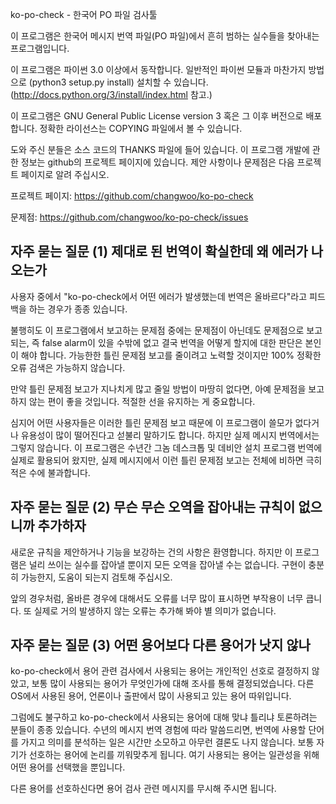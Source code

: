 ko-po-check - 한국어 PO 파일 검사툴

이 프로그램은 한국어 메시지 번역 파일(PO 파일)에서 흔히 범하는
실수들을 찾아내는 프로그램입니다.

이 프로그램은 파이썬 3.0 이상에서 동작합니다. 일반적인 파이썬 모듈과
마찬가지 방법으로 (python3 setup.py install) 설치할 수 있습니다.
(http://docs.python.org/3/install/index.html 참고.)

이 프로그램은 GNU General Public License version 3 혹은 그 이후
버전으로 배포합니다. 정확한 라이선스는 COPYING 파일에서 볼 수
있습니다.

도와 주신 분들은 소스 코드의 THANKS 파일에 들어 있습니다. 이 프로그램
개발에 관한 정보는 github의 프로젝트 페이지에 있습니다. 제안 사항이나
문제점은 다음 프로젝트 페이지로 알려 주십시오.

프로젝트 페이지: https://github.com/changwoo/ko-po-check

문제점: https://github.com/changwoo/ko-po-check/issues



자주 묻는 질문 (1) 제대로 된 번역이 확실한데 왜 에러가 나오는가
--------------------------------------------------------

사용자 중에서 "ko-po-check에서 어떤 에러가 발생했는데 번역은
올바르다"라고 피드백을 하는 경우가 종종 있습니다.

불행히도 이 프로그램에서 보고하는 문제점 중에는 문제점이 아닌데도
문제점으로 보고되는, 즉 false alarm이 있을 수밖에 없고 결국 번역을
어떻게 할지에 대한 판단은 본인이 해야 합니다. 가능한한 틀린 문제점
보고를 줄이려고 노력할 것이지만 100% 정확한 오류 검색은 가능하지
않습니다.

만약 틀린 문제점 보고가 지나치게 많고 줄일 방법이 마땅히 없다면, 아예
문제점을 보고하지 않는 편이 좋을 것입니다. 적절한 선을 유지하는 게
중요합니다.

심지어 어떤 사용자들은 이러한 틀린 문제점 보고 때문에 이 프로그램이
쓸모가 없다거나 유용성이 많이 떨어진다고 섣불리 말하기도 합니다. 하지만
실제 메시지 번역에서는 그렇지 않습니다. 이 프로그램은 수년간 그놈
데스크톱 및 데비안 설치 프로그램 번역에 실제로 활용되어 왔지만, 실제
메시지에서 이런 틀린 문제점 보고는 전체에 비하면 극히 적은 수에
불과합니다.


자주 묻는 질문 (2) 무슨 무슨 오역을 잡아내는 규칙이 없으니까 추가하자
------------------------------------------------------------

새로운 규칙을 제안하거나 기능을 보강하는 건의 사항은 환영합니다. 하지만
이 프로그램은 널리 쓰이는 실수를 잡아낼 뿐이지 모든 오역을 잡아낼 수는
없습니다. 구현이 충분히 가능한지, 도움이 되는지 검토해 주십시오.

앞의 경우처럼, 올바른 경우에 대해서도 오류를 너무 많이 표시하면
부작용이 너무 큽니다. 또 실제로 거의 발생하지 않는 오류는 추가해 봐야
별 의미가 없습니다.


자주 묻는 질문 (3) 어떤 용어보다 다른 용어가 낫지 않나
-----------------------------------------------

ko-po-check에서 용어 관련 검사에서 사용되는 용어는 개인적인 선호로
결정하지 않았고, 보통 많이 사용되는 용어가 무엇인가에 대해 조사를 통해
결정되었습니다. 다른 OS에서 사용된 용어, 언론이나 출판에서 많이
사용되고 있는 용어 따위입니다.

그럼에도 불구하고 ko-po-check에서 사용되는 용어에 대해 맞냐 틀리냐
토론하려는 분들이 종종 있습니다. 수년의 메시지 번역 경험에 따라
말씀드리면, 번역에 사용할 단어를 가지고 의미를 분석하는 일은 시간만
소모하고 아무런 결론도 나지 않습니다. 보통 자기가 선호하는 용어에
논리를 끼워맞추게 됩니다. 여기 사용되는 용어는 일관성을 위해 어떤
용어를 선택했을 뿐입니다.

다른 용어를 선호하신다면 용어 검사 관련 메시지를 무시해 주시면 됩니다.
